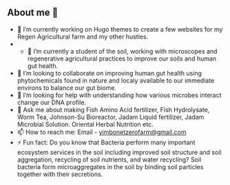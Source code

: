 ## About me 👋

- 🔭 I’m currently working on Hugo themes to create a few websites for my Regen Agricultural farm and my other hustles.
- - 🌱 I’m currently a student of the soil, working with microscopes and regenerative agricultural practices to improve our soils and human gut health.
- 👯 I’m looking to collaborate on improving human gut health using phytochemicals found in nature and localy available to our immediate environs to balance our gut biome.
- 🤔 I’m looking for help with understanding how various microbes interact change our DNA profile.
- 💬 Ask me about making Fish Amino Acid fertilizer, Fish Hydrolysate, Worm Tea, Johnson-Su Bioreactor, Jadam Liquid fertilizer, Jadam Microbial Solution. Oriental Herbal Nutrition etc.
- 📫 How to reach me: Email - yimbonetzerofarm@gmail.com
- ⚡ Fun fact: Do you know that Bacteria perform many important ecosystem services in the soil including improved soil
structure and soil aggregation, recycling of soil nutrients, and water recycling? Soil
bacteria form microaggregates in the soil by binding soil particles together with their
secretions.
